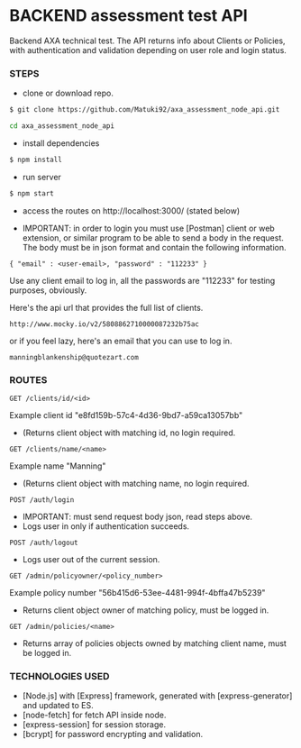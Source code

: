 # BACKEND assessment test API

Backend AXA technical test. The API returns info about Clients or Policies, with authentication and validation depending on user role and login status.

### STEPS

  - clone or download repo.
  ```sh
  $ git clone https://github.com/Matuki92/axa_assessment_node_api.git
  ```
  ```sh
  cd axa_assessment_node_api
  ```
  
  - install dependencies
  ```sh
  $ npm install
  ```

  - run server
  ```sh
  $ npm start
  ```

  - access the routes on http://localhost:3000/ (stated below)
  
  * IMPORTANT: in order to login you must use [Postman] client or web extension, or similar program to be able to send a body in the request.
  The body must be in json format and contain the following information.
  ```
  { "email" : <user-email>, "password" : "112233" }
  ```
  Use any client email to log in, all the passwords are "112233" for testing purposes, obviously.

  Here's the api url that provides the full list of clients.
  ```
  http://www.mocky.io/v2/5808862710000087232b75ac
  ```
  or if you feel lazy, here's an email that you can use to log in.
  ```
  manningblankenship@quotezart.com
  ```

### ROUTES
```
GET /clients/id/<id> 
```
Example client id "e8fd159b-57c4-4d36-9bd7-a59ca13057bb"
- (Returns client object with matching id, no login required.
```
GET /clients/name/<name>
```
Example name "Manning"
- (Returns client object with matching name, no login required.
```
POST /auth/login
```
- IMPORTANT: must send request body json, read steps above.
- Logs user in only if authentication succeeds.
```
POST /auth/logout
```
- Logs user out of the current session.
```
GET /admin/policyowner/<policy_number>
```
Example policy number "56b415d6-53ee-4481-994f-4bffa47b5239"
- Returns client object owner of matching policy, must be logged in.
```
GET /admin/policies/<name>
```
- Returns array of policies objects owned by matching client name, must be logged in.

### TECHNOLOGIES USED

  - [Node.js] with [Express] framework, generated with [express-generator] and updated to ES.
  - [node-fetch] for fetch API inside node.
  - [express-session] for session storage.
  - [bcrypt] for password encrypting and validation.

